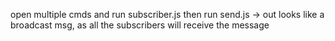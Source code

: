 open multiple cmds and run subscriber.js
then run send.js -> out looks like a broadcast msg, as all the subscribers will receive the message
